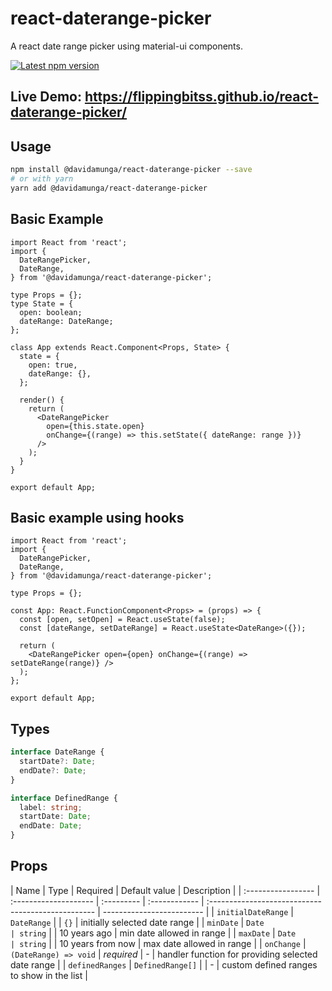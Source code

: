 # react-daterange-picker

A react date range picker using material-ui components.

<a href='https://www.npmjs.com/package/@davidamunga/react-daterange-picker'>
    <img src='https://img.shields.io/npm/v/@davidamunga/react-daterange-picker.svg' alt='Latest npm version'>
</a>

## Live Demo: https://flippingbitss.github.io/react-daterange-picker/

## Usage

```bash
npm install @davidamunga/react-daterange-picker --save
# or with yarn
yarn add @davidamunga/react-daterange-picker
```

## Basic Example

```tsx
import React from 'react';
import {
  DateRangePicker,
  DateRange,
} from '@davidamunga/react-daterange-picker';

type Props = {};
type State = {
  open: boolean;
  dateRange: DateRange;
};

class App extends React.Component<Props, State> {
  state = {
    open: true,
    dateRange: {},
  };

  render() {
    return (
      <DateRangePicker
        open={this.state.open}
        onChange={(range) => this.setState({ dateRange: range })}
      />
    );
  }
}

export default App;
```

## Basic example using hooks

```tsx
import React from 'react';
import {
  DateRangePicker,
  DateRange,
} from '@davidamunga/react-daterange-picker';

type Props = {};

const App: React.FunctionComponent<Props> = (props) => {
  const [open, setOpen] = React.useState(false);
  const [dateRange, setDateRange] = React.useState<DateRange>({});

  return (
    <DateRangePicker open={open} onChange={(range) => setDateRange(range)} />
  );
};

export default App;
```

## Types

```ts
interface DateRange {
  startDate?: Date;
  endDate?: Date;
}

interface DefinedRange {
  label: string;
  startDate: Date;
  endDate: Date;
}
```

## Props

| Name               | Type                  | Required   | Default value | Description                                        |
| :----------------- | :-------------------- | :--------- | :------------ | :------------------------------------------------- | ------------------------- |
| `initialDateRange` | `DateRange`           |            | `{}`          | initially selected date range                      |
| `minDate`          | `Date                 | string`    |               | 10 years ago                                       | min date allowed in range |
| `maxDate`          | `Date                 | string`    |               | 10 years from now                                  | max date allowed in range |
| `onChange`         | `(DateRange) => void` | _required_ | -             | handler function for providing selected date range |
| `definedRanges`    | `DefinedRange[]`      |            | -             | custom defined ranges to show in the list          |
